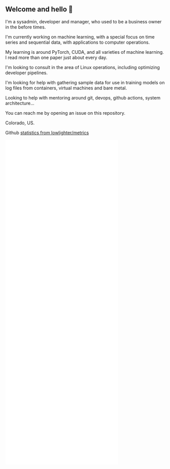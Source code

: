 ## Welcome and hello 👋

I'm a sysadmin, developer and manager, who used to be a business owner in the before times.

I'm currently working on machine learning, with a special focus on time series and sequential data, with applications to computer operations.

My learning is around PyTorch, CUDA, and all varieties of machine learning. I read more than one paper just about every day.

I'm looking to consult in the area of Linux operations, including optimizing developer pipelines.

I'm looking for help with gathering sample data for use in training models on log files from containers, virtual machines and bare metal. 

Looking to help with mentoring around git, devops, github actions, system architecture...

You can reach me by opening an issue on this repository.

Colorado, US.

Github [statistics from lowlighter/metrics](https://github.com/lowlighter/metrics)

![m](github-metrics.svg)


